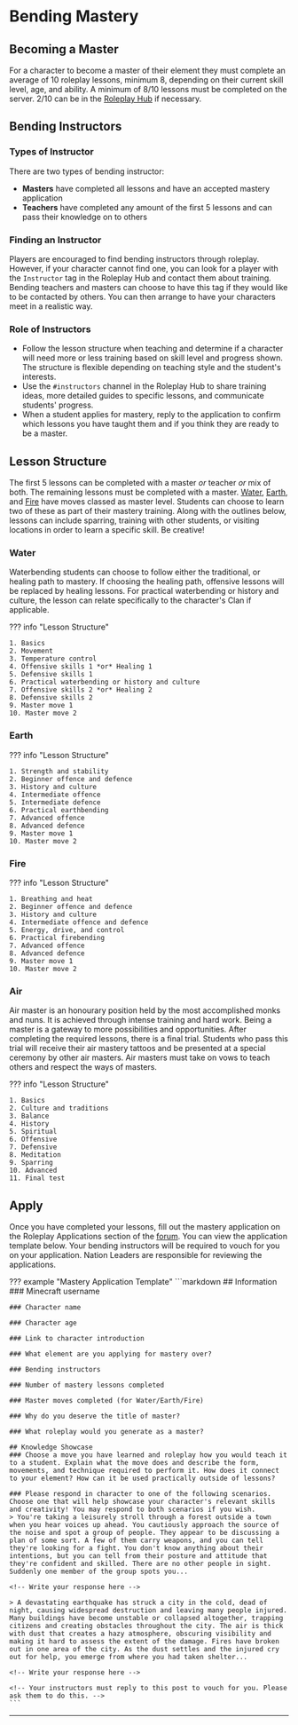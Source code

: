 # Bending Mastery

## Becoming a Master

For a character to become a master of their element they must complete an average of 10 roleplay lessons, minimum 8, depending on their current skill level, age, and ability. A minimum of 8/10 lessons must be completed on the server. 2/10 can be in the [Roleplay Hub](https://discord.gg/tjqX25pH37) if necessary.

## Bending Instructors

### Types of Instructor

There are two types of bending instructor:

- **Masters** have completed all lessons and have an accepted mastery application
- **Teachers** have completed any amount of the first 5 lessons and can pass their knowledge on to others

### Finding an Instructor

Players are encouraged to find bending instructors through roleplay. However, if your character cannot find one, you can look for a player with the `Instructor` tag in the Roleplay Hub and contact them about training. Bending teachers and masters can choose to have this tag if they would like to be contacted by others. You can then arrange to have your characters meet in a realistic way.

### Role of Instructors

- Follow the lesson structure when teaching and determine if a character will need more or less training based on skill level and progress shown. The structure is flexible depending on teaching style and the student's interests. 
- Use the `#instructors` channel in the Roleplay Hub to share training ideas, more detailed guides to specific lessons, and communicate students' progress.
- When a student applies for mastery, reply to the application to confirm which lessons you have taught them and if you think they are ready to be a master.

## Lesson Structure

The first 5 lessons can be completed with a master *or* teacher *or* mix of both. The remaining lessons must be completed with a master. [Water](https://avatar.fandom.com/wiki/Waterbending#Waterbending_master_level), [Earth](https://avatar.fandom.com/wiki/Earthbending#Earthbending_master_level), and [Fire](https://avatar.fandom.com/wiki/Firebending#Firebending_master_level) have moves classed as master level. Students can choose to learn two of these as part of their mastery training. Along with the outlines below, lessons can include sparring, training with other students, or visiting locations in order to learn a specific skill. Be creative!

### Water
Waterbending students can choose to follow either the traditional, or healing path to mastery. If choosing the healing path, offensive lessons will be replaced by healing lessons. For practical waterbending or history and culture, the lesson can relate specifically to the character's Clan if applicable.

??? info "Lesson Structure"

    1. Basics
    2. Movement
    3. Temperature control
    4. Offensive skills 1 *or* Healing 1
    5. Defensive skills 1
    6. Practical waterbending or history and culture
    7. Offensive skills 2 *or* Healing 2
    8. Defensive skills 2
    9. Master move 1
    10. Master move 2

### Earth

??? info "Lesson Structure"

    1. Strength and stability
    2. Beginner offence and defence
    3. History and culture
    4. Intermediate offence
    5. Intermediate defence
    6. Practical earthbending
    7. Advanced offence
    8. Advanced defence
    9. Master move 1
    10. Master move 2

### Fire

??? info "Lesson Structure"

    1. Breathing and heat
    2. Beginner offence and defence
    3. History and culture
    4. Intermediate offence and defence
    5. Energy, drive, and control
    6. Practical firebending
    7. Advanced offence
    8. Advanced defence
    9. Master move 1
    10. Master move 2

### Air

Air master is an honourary position held by the most accomplished monks and nuns. It is achieved through intense training and hard work. Being a master is a gateway to more possibilities and opportunities. After completing the required lessons, there is a final trial. Students who pass this trial will receive their air mastery tattoos and be presented at a special ceremony by other air masters. Air masters must take on vows to teach others and respect the ways of masters.

??? info "Lesson Structure"

    1. Basics
    2. Culture and traditions
    3. Balance
    4. History
    5. Spiritual
    6. Offensive
    7. Defensive
    8. Meditation
    9. Sparring
    10. Advanced
    11. Final test

## Apply

Once you have completed your lessons, fill out the mastery application on the Roleplay Applications section of the [forum](https://forum.rokucraft.com/c/roleplay-applications/mastery/16). You can view the application template below. Your bending instructors will be required to vouch for you on your application. Nation Leaders are responsible for reviewing the applications.

??? example "Mastery Application Template"
    ```markdown
    ## Information
    ### Minecraft username

    ### Character name

    ### Character age

    ### Link to character introduction

    ### What element are you applying for mastery over?

    ### Bending instructors

    ### Number of mastery lessons completed

    ### Master moves completed (for Water/Earth/Fire)

    ### Why do you deserve the title of master?

    ### What roleplay would you generate as a master?

    ## Knowledge Showcase
    ### Choose a move you have learned and roleplay how you would teach it to a student. Explain what the move does and describe the form, movements, and technique required to perform it. How does it connect to your element? How can it be used practically outside of lessons?

    ### Please respond in character to one of the following scenarios. Choose one that will help showcase your character's relevant skills and creativity! You may respond to both scenarios if you wish.
    > You're taking a leisurely stroll through a forest outside a town when you hear voices up ahead. You cautiously approach the source of the noise and spot a group of people. They appear to be discussing a plan of some sort. A few of them carry weapons, and you can tell they're looking for a fight. You don't know anything about their intentions, but you can tell from their posture and attitude that they're confident and skilled. There are no other people in sight. Suddenly one member of the group spots you...

    <!-- Write your response here -->

    > A devastating earthquake has struck a city in the cold, dead of night, causing widespread destruction and leaving many people injured. Many buildings have become unstable or collapsed altogether, trapping citizens and creating obstacles throughout the city. The air is thick with dust that creates a hazy atmosphere, obscuring visibility and making it hard to assess the extent of the damage. Fires have broken out in one area of the city. As the dust settles and the injured cry out for help, you emerge from where you had taken shelter...

    <!-- Write your response here -->

    <!-- Your instructors must reply to this post to vouch for you. Please ask them to do this. -->
    ```
* * *
